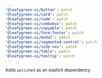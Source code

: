 ```yaml
---
'@leafygreen-ui/button': patch
'@leafygreen-ui/card': patch
'@leafygreen-ui/code': patch
'@leafygreen-ui/combobox': patch
'@leafygreen-ui/copyable': patch
'@leafygreen-ui/form-footer': patch
'@leafygreen-ui/modal': patch
'@leafygreen-ui/segmented-control': patch
'@leafygreen-ui/side-nav': patch
'@leafygreen-ui/table': patch
'@leafygreen-ui/tooltip': patch
---
```


Adds `polished` as an explicit dependency
